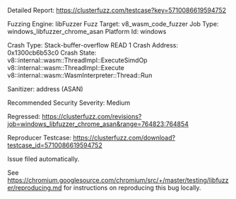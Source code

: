 Detailed Report: https://clusterfuzz.com/testcase?key=5710086619594752

Fuzzing Engine: libFuzzer
Fuzz Target: v8_wasm_code_fuzzer
Job Type: windows_libfuzzer_chrome_asan
Platform Id: windows

Crash Type: Stack-buffer-overflow READ 1
Crash Address: 0x1300cb6b53c0
Crash State:
  v8::internal::wasm::ThreadImpl::ExecuteSimdOp
  v8::internal::wasm::ThreadImpl::Execute
  v8::internal::wasm::WasmInterpreter::Thread::Run
  
Sanitizer: address (ASAN)

Recommended Security Severity: Medium

Regressed: https://clusterfuzz.com/revisions?job=windows_libfuzzer_chrome_asan&range=764823:764854

Reproducer Testcase: https://clusterfuzz.com/download?testcase_id=5710086619594752

Issue filed automatically.

See https://chromium.googlesource.com/chromium/src/+/master/testing/libfuzzer/reproducing.md for instructions on reproducing this bug locally.
